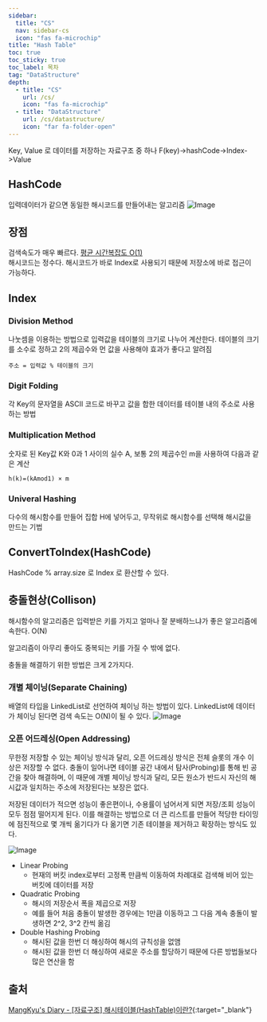 ```yaml
---
sidebar:
  title: "CS"
  nav: sidebar-cs
  icon: "fas fa-microchip"
title: "Hash Table"
toc: true
toc_sticky: true
toc_label: 목차
tag: "DataStructure"
depth:
  - title: "CS"
    url: /cs/
    icon: "fas fa-microchip"
  - title: "DataStructure"
    url: /cs/datastructure/
    icon: "far fa-folder-open"
---
```

Key, Value 로 데이터를 저장하는 자료구조 중 하나
F(key)->hashCode->Index->Value

## HashCode
입력데이터가 같으면 동일한 해시코드를 만들어내는 알고리즘
![Image](https://img1.daumcdn.net/thumb/R1280x0/?scode=mtistory2&fname=https%3A%2F%2Fblog.kakaocdn.net%2Fdn%2Fb1zOw1%2FbtqL6HAW7jy%2FjpBA5pPkQFnfiZcPLakg00%2Fimg.png)

## 장점
검색속도가 매우 빠르다. <u>평균 시간복잡도 O(1)</u>  
해시코드는 정수다. 해시코드가 바로 Index로 사용되기 때문에 저장소에 바로 접근이 가능하다.

## Index
### Division Method
나눗셈을 이용하는 방법으로 입력값을 테이블의 크기로 나누어 계산한다. 테이블의 크기를 소수로 정하고 2의 제곱수와 먼 값을 사용해야 효과가 좋다고 알려짐
```
주소 = 입력값 % 테이블의 크기
```
### Digit Folding
각 Key의 문자열을 ASCII 코드로 바꾸고 값을 합한 데이터를 테이블 내의 주소로 사용하는 방법
### Multiplication Method
숫자로 된 Key값 K와 0과 1 사이의 실수 A, 보통 2의 제곱수인 m을 사용하여 다음과 같은 계산
```
h(k)=(kAmod1) × m
```
### Univeral Hashing
다수의 해시함수를 만들어 집합 H에 넣어두고, 무작위로 해시함수를 선택해 해시값을 만드는 기법

## ConvertToIndex(HashCode)
HashCode % array.size 로 Index 로 환산할 수 있다.

## 충돌현상(Collison)
해시함수의 알고리즘은 입력받은 키를 가지고 얼마나 잘 분배하느냐가 좋은 알고리즘에 속한다.
O(N)

알고리즘이 아무리 좋아도 중복되는 키를 가질 수 밖에 없다.

충돌을 해결하기 위한 방법은 크게 2가지다. 

### 개별 체이닝(Separate Chaining)
배열의 타입을 LinkedList로 선언하여 체이닝 하는 방법이 있다.
LinkedList에 데이터가 체이닝 된다면 검색 속도는 O(N)이 될 수 있다.
![Image](https://img1.daumcdn.net/thumb/R1280x0/?scode=mtistory2&fname=https%3A%2F%2Fblog.kakaocdn.net%2Fdn%2FbTF67c%2FbtqL7xx3OGw%2FDM8KEKU5x7dx6Nks4JR7K1%2Fimg.png)  

### 오픈 어드레싱(Open Addressing)
무한정 저장할 수 있는 체이닝 방식과 달리, 오픈 어드레싱 방식은 전체 슬롯의 개수 이상은 저장할 수 없다. 충돌이 일어나면 테이블 공간 내에서 탐사(Probing)를 통해 빈 공간을 찾아 해결하며, 이 때문에 개별 체이닝 방식과 달리, 모든 원소가 반드시 자신의 해시값과 일치하는 주소에 저장된다는 보장은 없다.  

저장된 데이터가 적으면 성능이 좋은편이나, 수용률이 넘어서게 되면 저장/조회 성능이 모두 점점 떨어지게 된다. 이를 해결하는 방법으로 더 큰 리스트를 만들어 적당한 타이밍에 점진적으로 몇 개씩 옮기다가 다 옮기면 기존 테이블을 제거하고 확장하는 방식도 있다.

![Image](https://img1.daumcdn.net/thumb/R1280x0/?scode=mtistory2&fname=https%3A%2F%2Fblog.kakaocdn.net%2Fdn%2FWR1fv%2FbtqL5APCcSa%2FBZN6wvxUXzJBEiOfOMLfR0%2Fimg.png)  

* Linear Probing
  * 현재의 버킷 index로부터 고정폭 만큼씩 이동하여 차례대로 검색해 비어 있는 버킷에 데이터를 저장
* Quadratic Probing
  * 해시의 저장순서 폭을 제곱으로 저장
  * 예를 들어 처음 충돌이 발생한 경우에는 1만큼 이동하고 그 다음 계속 충돌이 발생하면 2^2, 3^2 칸씩 옮김
* Double Hashing Probing
  * 해시된 값을 한번 더 해싱하여 해시의 규칙성을 없앰
  * 해시된 값을 한번 더 해싱하여 새로운 주소를 할당하기 때문에 다른 방법들보다 많은 연산을 함



## 출처
[<i class="fas fa-link"></i> MangKyu's Diary - [자료구조] 해시테이블(HashTable)이란?](https://mangkyu.tistory.com/102){:target="_blank"}


